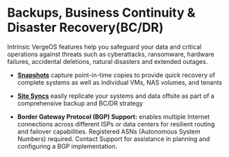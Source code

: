 # Backups, Business Continuity & Disaster Recovery(BC/DR)

Intrinsic VergeOS features help you safeguard your data and critical operations against threats such as cyberattacks, ransomware, hardware failures, accidental deletions, natural disasters and extended outages. 

   * [**Snapshots**](/product-guide/backup-dr/snapshots-overview) capture point-in-time copies to provide quick recovery of complete systems as well as individual VMs, NAS volumes, and tenants  

   * [**Site Syncs**](/product-guide/backup-dr/syncs-overview) easily replicate your systems and data offsite as part of a comprehensive backup and BC/DR strategy


   * **Border Gateway Protocol (BGP) Support:** enables multiple Internet connections across different ISPs or data centers for resilient routing and failover capabilities. Registered ASNs (Autonomous System Numbers) required.  Contact Support for assistance in planning and configuring a BGP implementation.   

